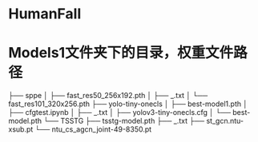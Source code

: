 # HumanFall
# Models1文件夹下的目录，权重文件路径
├── sppe
│   ├── fast_res50_256x192.pth
│   ├── _.txt
│   └── fast_res101_320x256.pth
├── yolo-tiny-onecls
│   ├── best-model1.pth
│   ├── cfgtest.ipynb
│   ├── _.txt
│   ├── yolov3-tiny-onecls.cfg
│   └── best-model.pth
└── TSSTG
    ├── tsstg-model.pth
    ├── _.txt
    ├── st_gcn.ntu-xsub.pt
    └── ntu_cs_agcn_joint-49-8350.pt
